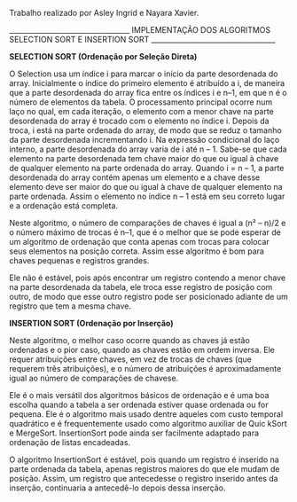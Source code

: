 Trabalho realizado por Asley Ingrid e Nayara Xavier.


__________________________________ IMPLEMENTAÇÃO DOS ALGORITMOS SELECTION SORT E INSERTION SORT ___________________________________


**SELECTION SORT (Ordenação por Seleção Direta)**
<p>
  O Selection usa um índice i para marcar o início da parte desordenada do array. Inicialmente o índice do primeiro elemento é atribuído a i, de maneira que a parte desordenada do array fica entre os índices i e n–1, em que n é o número de elementos da tabela. O processamento principal ocorre num laço no qual, em cada iteração, o elemento com a menor chave na parte desordenada do array é trocado com o elemento no índice i. Depois da troca, i está na parte ordenada do array, de modo que se reduz o tamanho da parte desordenada incrementando i. Na expressão condicional do laço interno, a parte desordenada do array varia de i até n – 1. Sabe-se que cada elemento na parte desordenada tem chave maior do que ou igual à chave de qualquer elemento na parte ordenada do array. Quando i = n – 1, a parte desordenada do array contém apenas um elemento e a chave desse elemento deve ser maior do que ou igual à chave de qualquer elemento na parte ordenada. Assim o elemento no índice n – 1 está em seu correto lugar e a ordenação está completa.
</p>
<p>
  Neste algoritmo, o número de comparações de chaves é igual a (n² – n)/2 e o número máximo de trocas é n–1, que é o melhor que se pode esperar de um algoritmo de ordenação que conta apenas com trocas para colocar seus elementos na posição correta. Assim esse algoritmo é bom para chaves pequenas e registros grandes.
  </p>
 <p>
  Ele não é estável, pois após encontrar um registro contendo a menor chave na parte desordenada da tabela, ele troca esse registro de posição com outro, de modo que esse outro registro pode ser posicionado adiante de um registro que tem a mesma chave.
  </p>
  
  
  
**INSERTION SORT (Ordenação por Inserção)**
<p>
  Neste algoritmo, o melhor caso ocorre quando as chaves já estão ordenadas e o pior caso, quando as chaves estão em ordem inversa. Ele requer atribuições entre chaves, em vez de trocas de chaves (que requerem três atribuições), e o número de atribuições é aproximadamente igual ao número de comparações de chavese.
  </p>
<p>
  Ele é o mais versátil dos algoritmos básicos de ordenação e é uma boa escolha quando a tabela a ser ordenada estiver quase ordenada ou for pequena. Ele é o algoritmo mais usado dentre aqueles com custo temporal quadrático e é frequentemente usado como algoritmo auxiliar de Quic kSort e MergeSort. InsertionSort pode ainda ser facilmente adaptado para ordenação de listas encadeadas.
  </p>
 <p>
  O algoritmo InsertionSort é estável, pois quando um registro é inserido na parte ordenada da tabela, apenas registros maiores do que ele mudam de posição. Assim, um registro que antecedesse o registro inserido antes da inserção, continuaria a antecedê-lo depois dessa inserção.
 </p>
